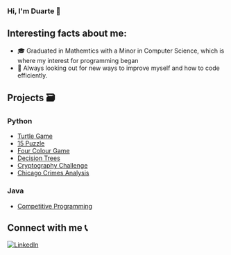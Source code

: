 <!--
**duartepinto555/duartepinto555** is a ✨ _special_ ✨ repository because its `README.md` (this file) appears on your GitHub profile.

Here are some ideas to get you started:

- 🔭 I’m currently working on ...
- 🌱 I’m currently learning ...
- 👯 I’m looking to collaborate on ...
- 🤔 I’m looking for help with ...
- 💬 Ask me about ...
- 📫 How to reach me: ...
- 😄 Pronouns: ...
- ⚡ Fun fact: ...
-->

### Hi, I'm Duarte 👋



## Interesting facts about me:
- 🎓 Graduated in Mathemtics with a Minor in Computer Science, which is where my interest for programming began
- 🔭 Always looking out for new ways to improve myself and how to code efficiently.


## Projects 🗃


### Python
-   [Turtle Game](https://github.com/duartepinto555/turtle_game)
-   [15 Puzzle](https://github.com/duartepinto555/15puzzle)
-   [Four Colour Game](https://github.com/duartepinto555/Four_ColorGame)
-   [Decision Trees](https://github.com/duartepinto555/decision_trees)
-   [Cryptography Challenge](https://github.com/duartepinto555/challenge)
-   [Chicago Crimes Analysis](https://github.com/duartepinto555/DM2_chicago_crimes)

### Java
-   [Competitive Programming](https://github.com/duartepinto555/challenges)


## Connect with me 📞


[![LinkedIn](https://img.shields.io/badge/LinkedIn-0077B5?style=for-the-badge&logo=linkedin&logoColor=white)](https://www.linkedin.com/in/duarte-pinto-8059521a2/)
